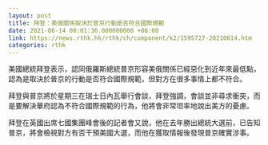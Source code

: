 ```yaml
---
layout: post
title: 拜登：美俄關係取決於普京行動是否符合國際規範
date: 2021-06-14 00:01:36.000000000 +08:00
link: https://news.rthk.hk/rthk/ch/component/k2/1595727-20210614.htm
categories: rthk
---
```


美國總統拜登表示，認同俄羅斯總統普京形容美俄關係已經惡化到近年來最低點，認為是取決於普京的行動是否符合國際規範，但對方在很多事情上都不符合。

拜登與普京將於星期三在瑞士日內瓦舉行會談，拜登強調，會談並非尋求衝突，而是要解決華府認為不符合國際規範的行為，他將會非常坦率地說出美方的憂慮。

拜登在英國出席七國集團峰會後的記者會又說，他在去年勝出總統大選前，已告知普京，將會檢視對方有否干預美國大選，而他在獲取情報後發現普京確實涉事。
